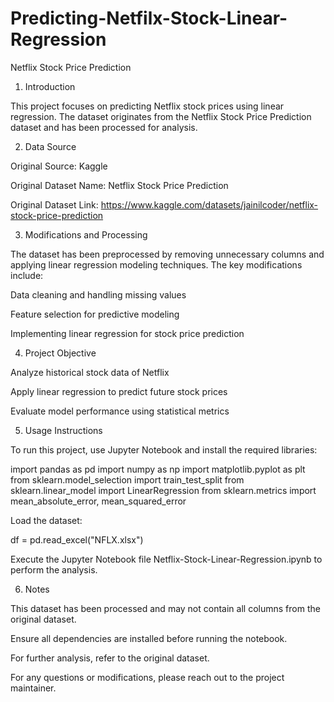 # Predicting-Netfilx-Stock-Linear-Regression

Netflix Stock Price Prediction

1. Introduction

This project focuses on predicting Netflix stock prices using linear regression. The dataset originates from the Netflix Stock Price Prediction dataset and has been processed for analysis.

2. Data Source

Original Source: Kaggle

Original Dataset Name: Netflix Stock Price Prediction

Original Dataset Link: https://www.kaggle.com/datasets/jainilcoder/netflix-stock-price-prediction

3. Modifications and Processing

The dataset has been preprocessed by removing unnecessary columns and applying linear regression modeling techniques. The key modifications include:

Data cleaning and handling missing values

Feature selection for predictive modeling

Implementing linear regression for stock price prediction

4. Project Objective

Analyze historical stock data of Netflix

Apply linear regression to predict future stock prices

Evaluate model performance using statistical metrics

5. Usage Instructions

To run this project, use Jupyter Notebook and install the required libraries:

import pandas as pd
import numpy as np
import matplotlib.pyplot as plt
from sklearn.model_selection import train_test_split
from sklearn.linear_model import LinearRegression
from sklearn.metrics import mean_absolute_error, mean_squared_error

Load the dataset:

df = pd.read_excel("NFLX.xlsx")

Execute the Jupyter Notebook file Netflix-Stock-Linear-Regression.ipynb to perform the analysis.

6. Notes

This dataset has been processed and may not contain all columns from the original dataset.

Ensure all dependencies are installed before running the notebook.

For further analysis, refer to the original dataset.

For any questions or modifications, please reach out to the project maintainer.
